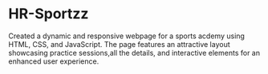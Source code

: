 # HR-Sportzz
Created a dynamic and responsive webpage for a sports acdemy using HTML, CSS, and JavaScript. The page features an attractive layout showcasing practice sessions,all the details, and interactive elements for an enhanced user experience.
